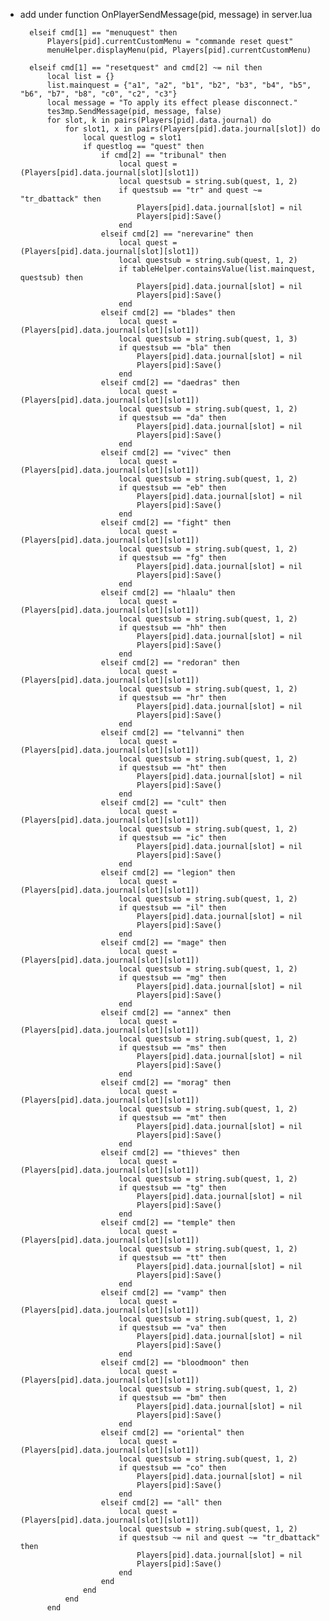 - add under function OnPlayerSendMessage(pid, message) in server.lua
  
  
  		elseif cmd[1] == "menuquest" then
		    Players[pid].currentCustomMenu = "commande reset quest"
		    menuHelper.displayMenu(pid, Players[pid].currentCustomMenu)	

		elseif cmd[1] == "resetquest" and cmd[2] ~= nil then
			local list = {}
			list.mainquest = {"a1", "a2", "b1", "b2", "b3", "b4", "b5", "b6", "b7", "b8", "c0", "c2", "c3"}
			local message = "To apply its effect please disconnect."
			tes3mp.SendMessage(pid, message, false)				
			for slot, k in pairs(Players[pid].data.journal) do	
				for slot1, x in pairs(Players[pid].data.journal[slot]) do	
					local questlog = slot1
					if questlog == "quest" then						
						if cmd[2] == "tribunal" then							
							local quest = (Players[pid].data.journal[slot][slot1])
							local questsub = string.sub(quest, 1, 2)
							if questsub == "tr" and quest ~= "tr_dbattack" then
								Players[pid].data.journal[slot] = nil
								Players[pid]:Save()				
							end
						elseif cmd[2] == "nerevarine" then							
							local quest = (Players[pid].data.journal[slot][slot1])
							local questsub = string.sub(quest, 1, 2)
							if tableHelper.containsValue(list.mainquest, questsub) then
								Players[pid].data.journal[slot] = nil
								Players[pid]:Save()				
							end
						elseif cmd[2] == "blades" then							
							local quest = (Players[pid].data.journal[slot][slot1])
							local questsub = string.sub(quest, 1, 3)
							if questsub == "bla" then
								Players[pid].data.journal[slot] = nil
								Players[pid]:Save()				
							end
						elseif cmd[2] == "daedras" then							
							local quest = (Players[pid].data.journal[slot][slot1])
							local questsub = string.sub(quest, 1, 2)
							if questsub == "da" then
								Players[pid].data.journal[slot] = nil
								Players[pid]:Save()				
							end
						elseif cmd[2] == "vivec" then							
							local quest = (Players[pid].data.journal[slot][slot1])
							local questsub = string.sub(quest, 1, 2)
							if questsub == "eb" then
								Players[pid].data.journal[slot] = nil
								Players[pid]:Save()				
							end
						elseif cmd[2] == "fight" then							
							local quest = (Players[pid].data.journal[slot][slot1])
							local questsub = string.sub(quest, 1, 2)
							if questsub == "fg" then
								Players[pid].data.journal[slot] = nil
								Players[pid]:Save()				
							end
						elseif cmd[2] == "hlaalu" then							
							local quest = (Players[pid].data.journal[slot][slot1])
							local questsub = string.sub(quest, 1, 2)
							if questsub == "hh" then
								Players[pid].data.journal[slot] = nil
								Players[pid]:Save()				
							end
						elseif cmd[2] == "redoran" then							
							local quest = (Players[pid].data.journal[slot][slot1])
							local questsub = string.sub(quest, 1, 2)
							if questsub == "hr" then
								Players[pid].data.journal[slot] = nil
								Players[pid]:Save()				
							end
						elseif cmd[2] == "telvanni" then							
							local quest = (Players[pid].data.journal[slot][slot1])
							local questsub = string.sub(quest, 1, 2)
							if questsub == "ht" then
								Players[pid].data.journal[slot] = nil
								Players[pid]:Save()				
							end
						elseif cmd[2] == "cult" then							
							local quest = (Players[pid].data.journal[slot][slot1])
							local questsub = string.sub(quest, 1, 2)
							if questsub == "ic" then
								Players[pid].data.journal[slot] = nil
								Players[pid]:Save()
							end
						elseif cmd[2] == "legion" then							
							local quest = (Players[pid].data.journal[slot][slot1])
							local questsub = string.sub(quest, 1, 2)
							if questsub == "il" then
								Players[pid].data.journal[slot] = nil
								Players[pid]:Save()
							end
						elseif cmd[2] == "mage" then							
							local quest = (Players[pid].data.journal[slot][slot1])
							local questsub = string.sub(quest, 1, 2)
							if questsub == "mg" then
								Players[pid].data.journal[slot] = nil
								Players[pid]:Save()				
							end
						elseif cmd[2] == "annex" then							
							local quest = (Players[pid].data.journal[slot][slot1])
							local questsub = string.sub(quest, 1, 2)
							if questsub == "ms" then
								Players[pid].data.journal[slot] = nil
								Players[pid]:Save()				
							end
						elseif cmd[2] == "morag" then							
							local quest = (Players[pid].data.journal[slot][slot1])
							local questsub = string.sub(quest, 1, 2)
							if questsub == "mt" then
								Players[pid].data.journal[slot] = nil
								Players[pid]:Save()				
							end
						elseif cmd[2] == "thieves" then							
							local quest = (Players[pid].data.journal[slot][slot1])
							local questsub = string.sub(quest, 1, 2)
							if questsub == "tg" then
								Players[pid].data.journal[slot] = nil
								Players[pid]:Save()
							end
						elseif cmd[2] == "temple" then							
							local quest = (Players[pid].data.journal[slot][slot1])
							local questsub = string.sub(quest, 1, 2)
							if questsub == "tt" then
								Players[pid].data.journal[slot] = nil
								Players[pid]:Save()			
							end
						elseif cmd[2] == "vamp" then							
							local quest = (Players[pid].data.journal[slot][slot1])
							local questsub = string.sub(quest, 1, 2)
							if questsub == "va" then
								Players[pid].data.journal[slot] = nil
								Players[pid]:Save()				
							end
						elseif cmd[2] == "bloodmoon" then							
							local quest = (Players[pid].data.journal[slot][slot1])
							local questsub = string.sub(quest, 1, 2)
							if questsub == "bm" then
								Players[pid].data.journal[slot] = nil
								Players[pid]:Save()
							end
						elseif cmd[2] == "oriental" then							
							local quest = (Players[pid].data.journal[slot][slot1])
							local questsub = string.sub(quest, 1, 2)
							if questsub == "co" then
								Players[pid].data.journal[slot] = nil
								Players[pid]:Save()				
							end
						elseif cmd[2] == "all" then							
							local quest = (Players[pid].data.journal[slot][slot1])
							local questsub = string.sub(quest, 1, 2)
							if questsub ~= nil and quest ~= "tr_dbattack" then
								Players[pid].data.journal[slot] = nil
								Players[pid]:Save()
							end						
						end
					end
				end
			end	
